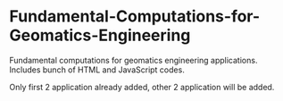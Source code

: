# Fundamental-Computations-for-Geomatics-Engineering
Fundamental computations for geomatics engineering applications. Includes bunch of HTML and JavaScript codes.

Only first 2 application already added, other 2 application will be added.
